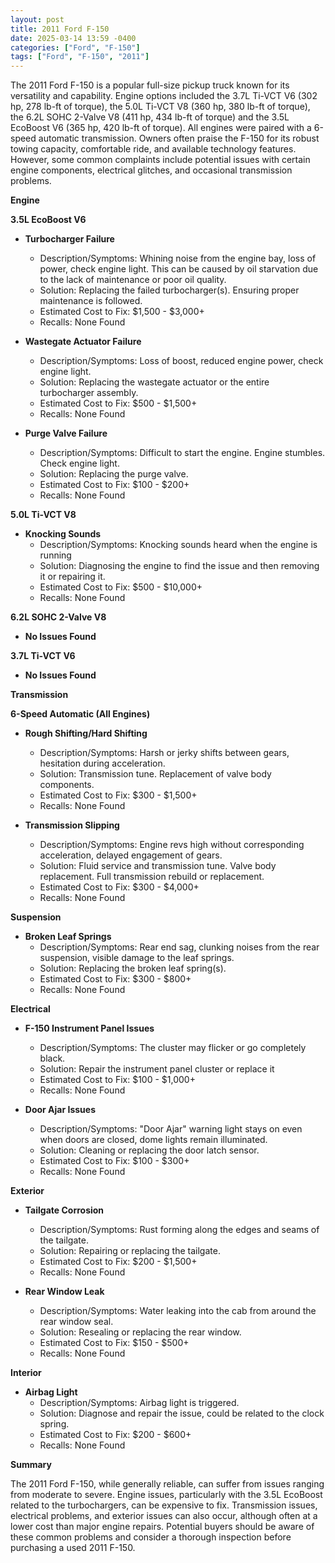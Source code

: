 ```yaml
---
layout: post
title: 2011 Ford F-150
date: 2025-03-14 13:59 -0400
categories: ["Ford", "F-150"]
tags: ["Ford", "F-150", "2011"]
---
```

The 2011 Ford F-150 is a popular full-size pickup truck known for its versatility and capability. Engine options included the 3.7L Ti-VCT V6 (302 hp, 278 lb-ft of torque), the 5.0L Ti-VCT V8 (360 hp, 380 lb-ft of torque), the 6.2L SOHC 2-Valve V8 (411 hp, 434 lb-ft of torque) and the 3.5L EcoBoost V6 (365 hp, 420 lb-ft of torque). All engines were paired with a 6-speed automatic transmission. Owners often praise the F-150 for its robust towing capacity, comfortable ride, and available technology features. However, some common complaints include potential issues with certain engine components, electrical glitches, and occasional transmission problems.

**Engine**

**3.5L EcoBoost V6**

*   **Turbocharger Failure**
    *   Description/Symptoms: Whining noise from the engine bay, loss of power, check engine light. This can be caused by oil starvation due to the lack of maintenance or poor oil quality.
    *   Solution: Replacing the failed turbocharger(s). Ensuring proper maintenance is followed.
    *   Estimated Cost to Fix: $1,500 - $3,000+
    *   Recalls: None Found

*   **Wastegate Actuator Failure**
    *   Description/Symptoms: Loss of boost, reduced engine power, check engine light.
    *   Solution: Replacing the wastegate actuator or the entire turbocharger assembly.
    *   Estimated Cost to Fix: $500 - $1,500+
    *   Recalls: None Found

*   **Purge Valve Failure**
    *   Description/Symptoms: Difficult to start the engine. Engine stumbles. Check engine light.
    *   Solution: Replacing the purge valve.
    *   Estimated Cost to Fix: $100 - $200+
    *   Recalls: None Found

**5.0L Ti-VCT V8**

*   **Knocking Sounds**
    *   Description/Symptoms: Knocking sounds heard when the engine is running
    *   Solution: Diagnosing the engine to find the issue and then removing it or repairing it.
    *   Estimated Cost to Fix: $500 - $10,000+
    *   Recalls: None Found

**6.2L SOHC 2-Valve V8**

*   **No Issues Found**

**3.7L Ti-VCT V6**

*   **No Issues Found**

**Transmission**

**6-Speed Automatic (All Engines)**

*   **Rough Shifting/Hard Shifting**
    *   Description/Symptoms: Harsh or jerky shifts between gears, hesitation during acceleration.
    *   Solution: Transmission tune. Replacement of valve body components.
    *   Estimated Cost to Fix: $300 - $1,500+
    *   Recalls: None Found

*   **Transmission Slipping**
    *   Description/Symptoms: Engine revs high without corresponding acceleration, delayed engagement of gears.
    *   Solution: Fluid service and transmission tune. Valve body replacement. Full transmission rebuild or replacement.
    *   Estimated Cost to Fix: $300 - $4,000+
    *   Recalls: None Found

**Suspension**

*   **Broken Leaf Springs**
    *   Description/Symptoms: Rear end sag, clunking noises from the rear suspension, visible damage to the leaf springs.
    *   Solution: Replacing the broken leaf spring(s).
    *   Estimated Cost to Fix: $300 - $800+
    *   Recalls: None Found

**Electrical**

*   **F-150 Instrument Panel Issues**
    *   Description/Symptoms: The cluster may flicker or go completely black.
    *   Solution: Repair the instrument panel cluster or replace it
    *   Estimated Cost to Fix: $100 - $1,000+
    *   Recalls: None Found

*   **Door Ajar Issues**
    *   Description/Symptoms: "Door Ajar" warning light stays on even when doors are closed, dome lights remain illuminated.
    *   Solution: Cleaning or replacing the door latch sensor.
    *   Estimated Cost to Fix: $100 - $300+
    *   Recalls: None Found

**Exterior**

*   **Tailgate Corrosion**
    *   Description/Symptoms: Rust forming along the edges and seams of the tailgate.
    *   Solution: Repairing or replacing the tailgate.
    *   Estimated Cost to Fix: $200 - $1,500+
    *   Recalls: None Found

*   **Rear Window Leak**
    *   Description/Symptoms: Water leaking into the cab from around the rear window seal.
    *   Solution: Resealing or replacing the rear window.
    *   Estimated Cost to Fix: $150 - $500+
    *   Recalls: None Found

**Interior**

*   **Airbag Light**
    *   Description/Symptoms: Airbag light is triggered.
    *   Solution: Diagnose and repair the issue, could be related to the clock spring.
    *   Estimated Cost to Fix: $200 - $600+
    *   Recalls: None Found

**Summary**

The 2011 Ford F-150, while generally reliable, can suffer from issues ranging from moderate to severe. Engine issues, particularly with the 3.5L EcoBoost related to the turbochargers, can be expensive to fix. Transmission issues, electrical problems, and exterior issues can also occur, although often at a lower cost than major engine repairs. Potential buyers should be aware of these common problems and consider a thorough inspection before purchasing a used 2011 F-150.


